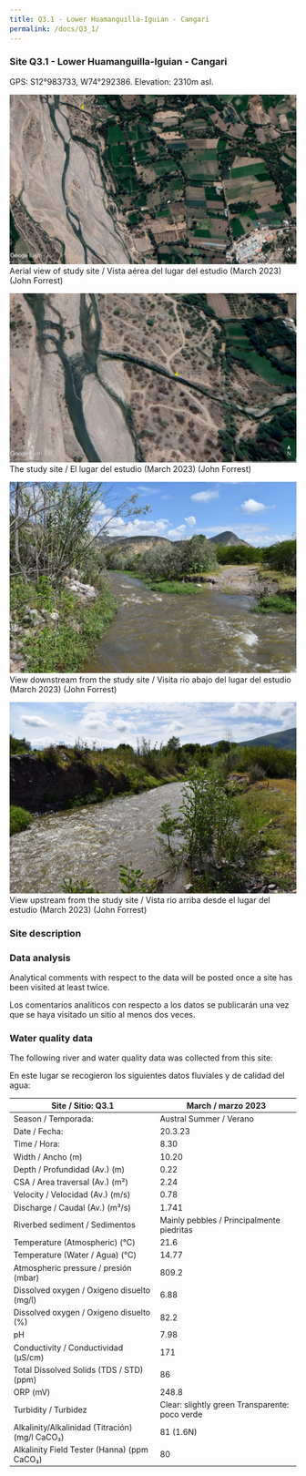 ```yaml
---
title: Q3.1 - Lower Huamanguilla-Iguian - Cangari
permalink: /docs/Q3_1/
---
```



### Site Q3.1 - Lower Huamanguilla-Iguian - Cangari

GPS: S12°983733, W74°292386. 
Elevation: 2310m asl.


![Q3.1](/assets/sites/Q3.1.jpg)
Aerial view of study site / Vista aérea del lugar del estudio (March 2023) (John Forrest)


![Q3.1site](/assets/sites/Q3.1site.jpg)
The study site / El lugar del estudio (March 2023) (John Forrest)


![Q3.1downstream](/assets/sites/Q3.1downstream.jpg)
View downstream from the study site / Visita rio abajo del lugar del estudio (March 2023) (John Forrest)


![Q3.1upstream](/assets/sites/Q3.1upstream.jpg)
View upstream from the study site / Vista rio arriba desde el lugar del estudio (March 2023) (John Forrest)


### Site description



### Data analysis

Analytical comments with respect to the data will be posted once a site has been visited at least twice.

Los comentarios analíticos con respecto a los datos se publicarán una vez que se haya visitado un sitio al menos dos veces.

### Water quality data

The following river and water quality data was collected from this site:

En este lugar se recogieron los siguientes datos fluviales y de calidad del agua:

|     Site / Sitio: Q3.1                                   |     March / marzo 2023                                           |
|----------------------------------------------------------|----------------------------------------------------------|
|     Season / Temporada:                                  |     Austral Summer / Verano                              |
|     Date / Fecha:                                        |     20.3.23                                              |
|     Time / Hora:                                         |     8.30                                                 |
|     Width / Ancho (m)                                    |     10.20                                                |
|     Depth / Profundidad (Av.) (m)                        |     0.22                                                 |
|     CSA / Area traversal (Av.) (m²)                      |     2.24                                                 |
|     Velocity / Velocidad  (Av.) (m/s)                    |     0.78                                                 |
|     Discharge / Caudal (Av.) (m³/s)                      |     1.741                                                |
|     Riverbed sediment / Sedimentos                       |     Mainly pebbles / Principalmente piedritas            |
|     Temperature (Atmospheric) (°C)                       |     21.6                                                 |
|     Temperature (Water / Agua) (°C)                      |     14.77                                                |
|     Atmospheric pressure / presión (mbar)                |     809.2                                                |
|     Dissolved oxygen /   Oxigeno disuelto (mg/l)         |     6.88                                                 |
|     Dissolved oxygen / Oxigeno disuelto (%)              |     82.2                                                 |
|     pH                                                   |     7.98                                                 |
|     Conductivity / Conductividad (µS/cm)                 |     171                                                  |
|     Total Dissolved Solids (TDS / STD)  (ppm)            |     86                                                   |
|     ORP (mV)                                             |     248.8                                                |
|     Turbidity / Turbidez                                 |     Clear: slightly green Transparente:   poco verde     |
|     Alkalinity/Alkalinidad   (Titración) (mg/l CaCO₃)    |     81 (1.6N)                                            |
|     Alkalinity Field Tester (Hanna) (ppm CaCO₃)          |     80                                                   |

